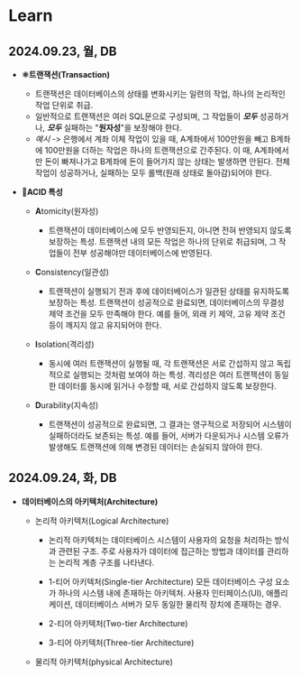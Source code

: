 # Learn

## 2024.09.23, 월, DB

  - **⚛️트랜잭션(Transaction)**
    - 트랜잭션은 데이터베이스의 상태를 변화시키는 일련의 작업, 하나의 논리적인 작업 단위로 취급.
    - 일반적으로 트랜잭션은 여러 SQL문으로 구성되며, 그 작업들이 ***모두*** 성공하거나, ***모두*** 실패하는 "**원자성**"을 보장해야 한다.
    - *예시* -> 은행에서 계좌 이체 작업이 있을 때, A계좌에서 100만원을 빼고 B계좌에 100만원을 더하는 작업은 하나의 트랜잭션으로 간주된다. 이 때, A계좌에서만 돈이 빠져나가고 B계좌에 돈이 들어가지 않는 상태는 발생하면 안된다. 전체 작업이 성공하거나, 실패하는 모두 롤백(원래 상태로 돌아감)되어야 한다.

  - **🧰ACID 특성**
    - **A**tomicity(원자성)
      - 트랜잭션이 데이터베이스에 모두 반영되든지, 아니면 전혀 반영되지 않도록 보장하는 특성. 트랜잭션 내의 모든 작업은 하나의 단위로 취급되며, 그 작업들이 전부 성공해야만 데이터베이스에 반영된다.
    
    - **C**onsistency(일관성)
      - 트랜잭션이 실행되기 전과 후에 데이터베이스가 일관된 상태를 유지하도록 보장하는 특성. 트랜잭션이 성공적으로 완료되면, 데이터베이스의 무결성 제약 조건을 모두 만족해야 한다. 예를 들어, 외래 키 제약, 고유 제약 조건 등이 깨지지 않고 유지되어야 한다.

    - **I**solation(격리성)
      - 동시에 여러 트랜잭션이 실행될 때, 각 트랜잭션은 서로 간섭하지 않고 독립적으로 실행되는 것처럼 보여야 하는 특성. 격리성은 여러 트랜잭션이 동일한 데이터를 동시에 읽거나 수정할 때, 서로 간섭하지 않도록 보장한다.

    - **D**urability(지속성)
      - 트랜잭션이 성공적으로 완료되면, 그 결과는 영구적으로 저장되어 시스템이 실패하더라도 보존되는 특성. 예를 들어, 서버가 다운되거나 시스템 오류가 발생해도 트랜잭션에 의해 변경된 데이터는 손실되지 않아야 한다.
  
## 2024.09.24, 화, DB

  - **데이터베이스의 아키텍처(Architecture)**
    - 논리적 아키텍처(Logical Architecture)
      - 논리적 아키텍처는 데이터베이스 시스템이 사용자의 요청을 처리하는 방식과 관련된 구조. 주로 사용자가 데이터에 접근하는 방법과 데이터를 관리하는 논리적 계층 구조를 나타낸다.
      
      - 1-티어 아키텍처(Single-tier Architecture)
        모든 데이터베이스 구성 요소가 하나의 시스템 내에 존재하는 아키텍처. 사용자 인터페이스(UI), 애플리케이션, 데이터베이스 서버가 모두 동일한 물리적 장치에 존재하는 경우.
        
      - 2-티어 아키텍처(Two-tier Architecture)
      - 3-티어 아키텍처(Three-tier Architecture)




    - 물리적 아키텍처(physical Architecture)
